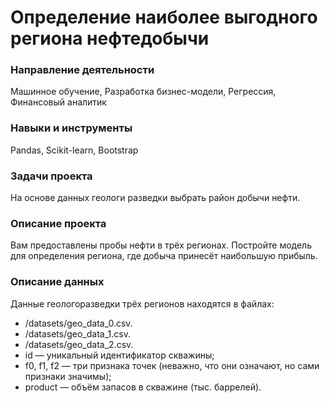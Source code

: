 # Определение наиболее выгодного региона нефтедобычи

### Направление деятельности

Машинное обучение, Разработка бизнес-модели, Регрессия, Финансовый аналитик

### Навыки и инструменты

Pandas, Scikit-learn, Bootstrap

### Задачи проекта

На основе данных геологи разведки выбрать район добычи нефти.

### Описание проекта

Вам предоставлены пробы нефти в трёх регионах. Постройте модель для определения региона, где добыча принесёт наибольшую прибыль. 

### Описание данных

Данные геологоразведки трёх регионов находятся в файлах: 
* /datasets/geo_data_0.csv.
* /datasets/geo_data_1.csv.
* /datasets/geo_data_2.csv.
* id — уникальный идентификатор скважины;
* f0, f1, f2 — три признака точек (неважно, что они означают, но сами признаки значимы);
* product — объём запасов в скважине (тыс. баррелей).
